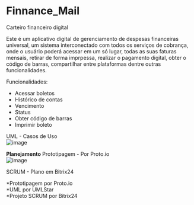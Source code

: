 # Finnance_Mail
Carteiro financeiro digital

Este é um aplicativo digital de gerenciamento de despesas financeiras universal, um sistema interconectado com todos os serviços de cobrança, onde o usuário poderá acessar em um só lugar, todas as suas faturas mensais, retirar de forma imprpessa, realizar o pagamento digital, obter o código de barras, compartilhar entre plataformas dentre outras funcionalidades.

Funcionalidades:

- Acessar boletos
- Histórico de contas
- Vencimento
- Status
- Obter código de barras
- Imprimir boleto


UML - Casos de Uso                                                                                                                                                        
![image](https://user-images.githubusercontent.com/42909266/160187992-5e896826-4f9e-45f2-bb2d-b71c936a5992.png)




**Planejamento**                                                                                                                                             Prototipagem - Por Proto.io                                                                                                                             
                                                                                                                                                              ![image](https://user-images.githubusercontent.com/42909266/163027554-8ced80e2-0ccb-46f9-8875-92eb7da83b04.png)                                               

SCRUM - Plano em Bitrix24

*Prototipagem por Proto.io                                                                                                                                               
*UML por UMLStar                                                                                                                                                         
*Projeto SCRUM por Bitrix24                                                                                                                                               
